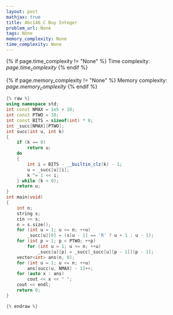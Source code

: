 ```yaml
---
layout: post
mathjax: true
title: Abc146_C Buy Integer
problem_url: None
tags: None
memory_complexity: None
time_complexity: None
---
```




{% if page.time_complexity != "None" %}
Time complexity: ${{ page.time_complexity }}$
{% endif %}

{% if page.memory_complexity != "None" %}
Memory complexity: ${{ page.memory_complexity }}$
{% endif %}

```cpp
{% raw %}
using namespace std;
int const NMAX = 1e5 + 10;
int const PTWO = 30;
int const BITS = sizeof(int) * 8;
int _succ[NMAX][PTWO];
int succ(int u, int k)
{
    if (k == 0)
        return u;
    do
    {
        int i = BITS - __builtin_clz(k) - 1;
        u = _succ[u][i];
        k ^= 1 << i;
    } while (k > 0);
    return u;
}
int main(void)
{
    int n;
    string s;
    cin >> s;
    n = s.size();
    for (int u = 1; u <= n; ++u)
        _succ[u][0] = (s[u - 1] == 'R' ? u + 1 : u - 1);
    for (int p = 1; p < PTWO; ++p)
        for (int u = 1; u <= n; ++u)
            _succ[u][p] = _succ[_succ[u][p - 1]][p - 1];
    vector<int> ans(n, 0);
    for (int u = 1; u <= n; ++u)
        ans[succ(u, NMAX) - 1]++;
    for (auto x : ans)
        cout << x << " ";
    cout << endl;
    return 0;
}

{% endraw %}
```